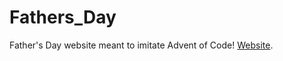 # Fathers_Day
 Father's Day website meant to imitate Advent of Code! [Website](https://www.seankuwamoto.github.io/Fathers_Day).
